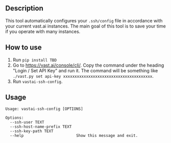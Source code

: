 ## Description
This tool automatically configures your `.ssh/config` file in accordance with your current vast.ai instances. The main goal of this tool is to save your time if you operate with many instances.

## How to use
1. Run `pip install TBD`
2. Go to https://vast.ai/console/cli/. Copy the command under the heading "Login / Set API Key" and run it. The command will be something like `./vast.py set api-key xxxxxxxxxxxxxxxxxxxxxxxxxxxxxxxxxxxxxxx`.
3. Run `vastai-ssh-config`.

## Usage
```
Usage: vastai-ssh-config [OPTIONS]

Options:
  --ssh-user TEXT
  --ssh-host-name-prefix TEXT
  --ssh-key-path TEXT
  --help                       Show this message and exit.
```
